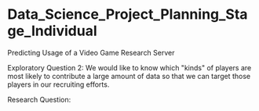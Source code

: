 # Data_Science_Project_Planning_Stage_Individual
Predicting Usage of a Video Game Research Server

Exploratory Question 2: We would like to know which "kinds" of players are most likely to contribute a large amount of data so that we can target those players in our recruiting efforts. 

Research Question:
